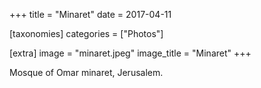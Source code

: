 +++
title = "Minaret"
date = 2017-04-11

[taxonomies]
categories = ["Photos"]

[extra]
image = "minaret.jpeg"
image_title = "Minaret"
+++

Mosque of Omar minaret, Jerusalem.
